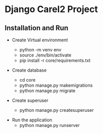 # Django Carel2 Project


## Installation and Run

- Create Virtual environment
  - python -m venv env
  - source ./env/bin/activate
  - pip install -r core/requirements.txt
- Create database
  - cd core
  - python manage.py makemigrations
  - python manage.py migrate

- Create superuser
  - python manage.py createsuperuser

* Run the application
  - python manage.py runserver

